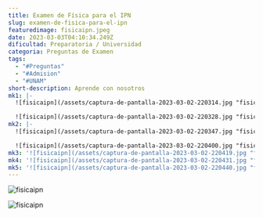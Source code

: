 ```yaml
---
title: Examen de Física para el IPN
slug: examen-de-fisica-para-el-ipn
featuredimage: fisicaipn.jpeg
date: 2023-03-03T04:10:34.249Z
dificultad: Preparatoria / Universidad
categoria: Preguntas de Examen
tags:
  - "#Preguntas"
  - "#Admision"
  - "#UNAM"
short-description: A﻿prende con nosotros
mk1: |-
  ![fisicaipn](/assets/captura-de-pantalla-2023-03-02-220314.jpg "fisicaipn")

  ![fisicaipn](/assets/captura-de-pantalla-2023-03-02-220328.jpg "fisicaipn")
mk2: |-
  ![fisicaipn](/assets/captura-de-pantalla-2023-03-02-220347.jpg "fisicaipn")

  ![fisicaipn](/assets/captura-de-pantalla-2023-03-02-220400.jpg "fisicaipn")
mk3: '![fisicaipn](/assets/captura-de-pantalla-2023-03-02-220419.jpg "fisicaipn")'
mk4: '![fisicaipn](/assets/captura-de-pantalla-2023-03-02-220431.jpg "fisicaipn")'
mk5: '![fisicaipn](/assets/captura-de-pantalla-2023-03-02-220440.jpg "fisicaipn")'
---
```

![fisicaipn](/assets/captura-de-pantalla-2023-03-02-220453.jpg "fisicaipn")

![fisicaipn](/assets/captura-de-pantalla-2023-03-02-220453.jpg "fisicaipn")